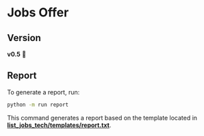 # Jobs Offer

## Version
**v0.5** 🚀

## Report
To generate a report, run:
```sh
python -m run report
```
This command generates a report based on the template located in [**list_jobs_tech/templates/report.txt**](list_jobs_tech/templates/report.txt).